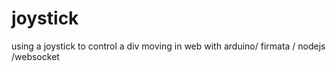 # joystick
using a joystick to control a div moving in web with arduino/ firmata / nodejs /websocket
